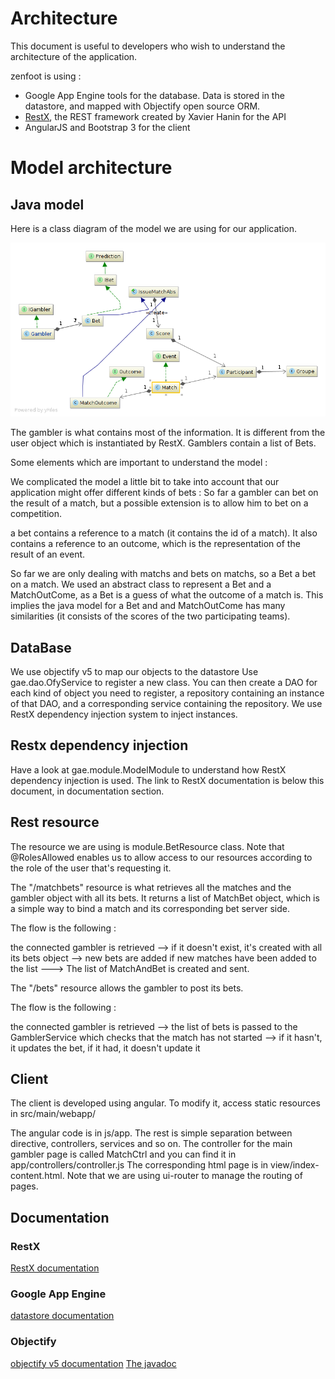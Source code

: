 Architecture
==========

This document is useful to developers who wish to understand the architecture of the application.

zenfoot is using :
 - Google App Engine tools for the database. Data is stored in the datastore, and mapped with Objectify open source ORM.
 - [RestX](https://github.com/Restx/restx), the REST framework created by Xavier Hanin for the API
 - AngularJS and Bootstrap 3 for the client

# Model architecture

## Java model

Here is a class diagram of the model we are using for our application.

![alt tag](./diagram.png)

The gambler is what contains most of the information. It is different from the user object which is instantiated by RestX.
Gamblers contain a list of Bets.

Some elements which are important to understand the model :

We complicated the model a little bit to take into account that our application might offer different kinds of bets :
So far a gambler can bet on the result of a match, but a possible extension is to allow him to bet on a competition.

 a bet contains a reference to a match (it contains the id of a match).
 It also contains a reference to an outcome, which is the representation of the result of an event.

 So far we are only dealing with matchs and bets on matchs, so a Bet a bet on a match. We used an abstract class to represent
 a Bet and a MatchOutCome, as a Bet is a guess of what the outcome of a match is. This implies the java model for a Bet and
 and MatchOutCome has many similarities (it consists of the scores of the two participating teams).

## DataBase

 We use objectify v5 to map our objects to the datastore
 Use gae.dao.OfyService to register a new class. You can then create a DAO for each kind of object you need to register,
 a repository containing an instance of that DAO, and a corresponding service containing the repository. We use RestX dependency
 injection system to inject instances.

 ## Restx dependency injection
 Have a look at gae.module.ModelModule to understand how RestX dependency injection is used. The link to RestX documentation is
 below this document, in documentation section.

## Rest resource

 The resource we are using is module.BetResource class.
 Note that @RolesAllowed enables us to allow access to our resources according to the role of the user that's requesting it.


 The "/matchbets" resource is what retrieves all the matches and the gambler object with all its bets. It returns a list of MatchBet
 object, which is a simple way to bind a match and its corresponding bet server side.
 
 The flow is the following :
 
 the connected gambler is retrieved --> if it doesn't exist, it's created with all its bets object --> new bets are added if new matches
 have been added to the list ---> The list of MatchAndBet is created and sent.

 The "/bets" resource allows the gambler to post its bets.
 
 The flow is the following :
 
 the connected gambler is retrieved --> the list of bets is passed to the GamblerService which checks that the match has not started -->
 if it hasn't, it updates the bet, if it had, it doesn't update it


## Client
The client is developed using angular. To modify it, access static resources in src/main/webapp/

The angular code is in js/app. The rest is simple separation between directive, controllers, services and so on.
The controller for the main gambler page is called MatchCtrl and you can find it in app/controllers/controller.js
The corresponding html page is in view/index-content.html.
Note that we are using ui-router to manage the routing of pages.

## Documentation

### RestX
[RestX documentation](http://restx.io/docs/)

### Google App Engine
[datastore documentation](https://developers.google.com/appengine/docs/java/datastore/)

### Objectify
[objectify v5 documentation](https://code.google.com/p/objectify-appengine/wiki/Introduction)
[The javadoc](http://docs.objectify-appengine.googlecode.com/git/apidocs/index.html)
